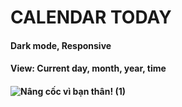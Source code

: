 # CALENDAR TODAY

#### Dark mode, Responsive

#### View: Current day, month, year, time

#### ![Nâng cốc vì bạn thân! (1)](https://user-images.githubusercontent.com/95851834/148001196-68684d86-8fdd-4492-b64f-3e47ee3571da.gif)
